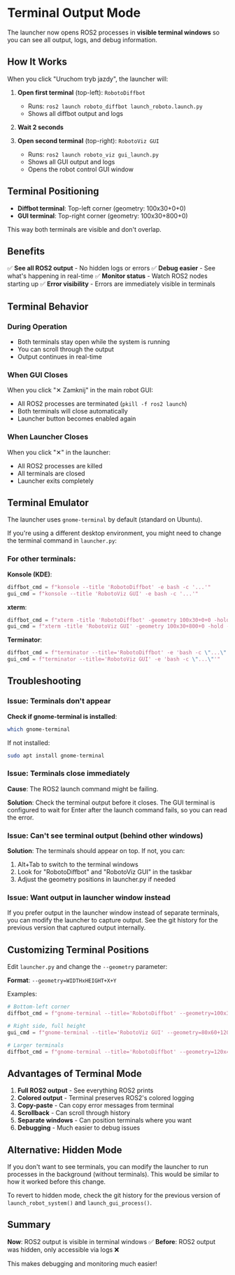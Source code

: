 # Terminal Output Mode

The launcher now opens ROS2 processes in **visible terminal windows** so you can see all output, logs, and debug information.

## How It Works

When you click "Uruchom tryb jazdy", the launcher will:

1. **Open first terminal** (top-left): `RobotoDiffbot`
   - Runs: `ros2 launch roboto_diffbot launch_roboto.launch.py`
   - Shows all diffbot output and logs

2. **Wait 2 seconds**

3. **Open second terminal** (top-right): `RobotoViz GUI`
   - Runs: `ros2 launch roboto_viz gui_launch.py`
   - Shows all GUI output and logs
   - Opens the robot control GUI window

## Terminal Positioning

- **Diffbot terminal**: Top-left corner (geometry: 100x30+0+0)
- **GUI terminal**: Top-right corner (geometry: 100x30+800+0)

This way both terminals are visible and don't overlap.

## Benefits

✅ **See all ROS2 output** - No hidden logs or errors
✅ **Debug easier** - See what's happening in real-time
✅ **Monitor status** - Watch ROS2 nodes starting up
✅ **Error visibility** - Errors are immediately visible in terminals

## Terminal Behavior

### During Operation
- Both terminals stay open while the system is running
- You can scroll through the output
- Output continues in real-time

### When GUI Closes
When you click "✕ Zamknij" in the main robot GUI:
- All ROS2 processes are terminated (`pkill -f ros2 launch`)
- Both terminals will close automatically
- Launcher button becomes enabled again

### When Launcher Closes
When you click "✕" in the launcher:
- All ROS2 processes are killed
- All terminals are closed
- Launcher exits completely

## Terminal Emulator

The launcher uses `gnome-terminal` by default (standard on Ubuntu).

If you're using a different desktop environment, you might need to change the terminal command in `launcher.py`:

### For other terminals:

**Konsole (KDE)**:
```python
diffbot_cmd = f"konsole --title 'RobotoDiffbot' -e bash -c '...'"
gui_cmd = f"konsole --title 'RobotoViz GUI' -e bash -c '...'"
```

**xterm**:
```python
diffbot_cmd = f"xterm -title 'RobotoDiffbot' -geometry 100x30+0+0 -hold -e bash -c '...'"
gui_cmd = f"xterm -title 'RobotoViz GUI' -geometry 100x30+800+0 -hold -e bash -c '...'"
```

**Terminator**:
```python
diffbot_cmd = f"terminator --title='RobotoDiffbot' -e 'bash -c \"...\"'"
gui_cmd = f"terminator --title='RobotoViz GUI' -e 'bash -c \"...\"'"
```

## Troubleshooting

### Issue: Terminals don't appear

**Check if gnome-terminal is installed**:
```bash
which gnome-terminal
```

If not installed:
```bash
sudo apt install gnome-terminal
```

### Issue: Terminals close immediately

**Cause**: The ROS2 launch command might be failing.

**Solution**: Check the terminal output before it closes. The GUI terminal is configured to wait for Enter after the launch command fails, so you can read the error.

### Issue: Can't see terminal output (behind other windows)

**Solution**: The terminals should appear on top. If not, you can:
1. Alt+Tab to switch to the terminal windows
2. Look for "RobotoDiffbot" and "RobotoViz GUI" in the taskbar
3. Adjust the geometry positions in launcher.py if needed

### Issue: Want output in launcher window instead

If you prefer output in the launcher window instead of separate terminals, you can modify the launcher to capture output. See the git history for the previous version that captured output internally.

## Customizing Terminal Positions

Edit `launcher.py` and change the `--geometry` parameter:

**Format**: `--geometry=WIDTHxHEIGHT+X+Y`

Examples:
```python
# Bottom-left corner
diffbot_cmd = f"gnome-terminal --title='RobotoDiffbot' --geometry=100x30+0+500 -- ..."

# Right side, full height
gui_cmd = f"gnome-terminal --title='RobotoViz GUI' --geometry=80x60+1200+0 -- ..."

# Larger terminals
diffbot_cmd = f"gnome-terminal --title='RobotoDiffbot' --geometry=120x40+0+0 -- ..."
```

## Advantages of Terminal Mode

1. **Full ROS2 output** - See everything ROS2 prints
2. **Colored output** - Terminal preserves ROS2's colored logging
3. **Copy-paste** - Can copy error messages from terminal
4. **Scrollback** - Can scroll through history
5. **Separate windows** - Can position terminals where you want
6. **Debugging** - Much easier to debug issues

## Alternative: Hidden Mode

If you don't want to see terminals, you can modify the launcher to run processes in the background (without terminals). This would be similar to how it worked before this change.

To revert to hidden mode, check the git history for the previous version of `launch_robot_system()` and `launch_gui_process()`.

## Summary

**Now**: ROS2 output is visible in terminal windows ✅
**Before**: ROS2 output was hidden, only accessible via logs ❌

This makes debugging and monitoring much easier!
